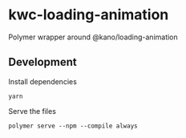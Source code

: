# kwc-loading-animation

Polymer wrapper around @kano/loading-animation

## Development

Install dependencies
```
yarn
```

Serve the files
```
polymer serve --npm --compile always
```